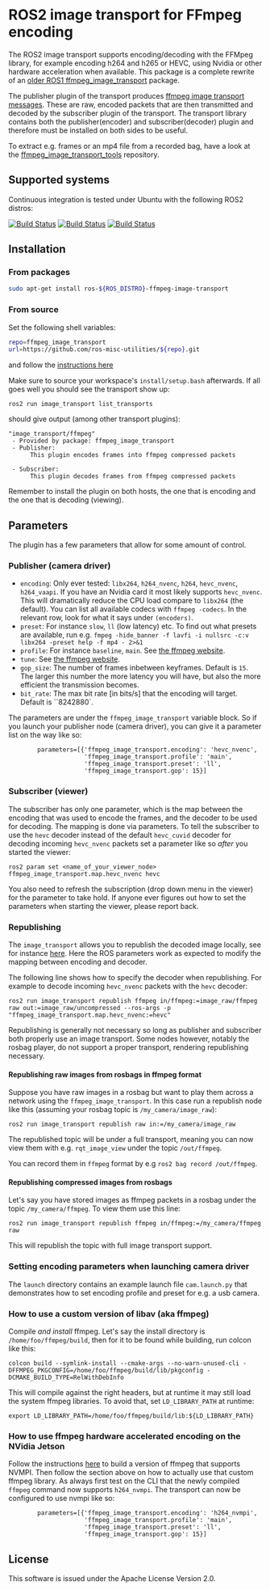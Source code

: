 # ROS2 image transport for FFmpeg encoding

The ROS2 image transport supports encoding/decoding with the FFMpeg
library, for example encoding h264 and h265 or HEVC, using
Nvidia or other hardware acceleration when available.
This package is a complete rewrite of an
[older ROS1 ffmpeg_image_transport](https://github.com/daniilidis-group/ffmpeg_image_transport)
package.

The publisher plugin of the transport produces 
[ffmpeg image transport messages](https://github.com/ros-misc-utilities/ffmpeg_image_transport_msgs/).
These are raw, encoded packets that are then transmitted and decoded by the
subscriber plugin of the transport. The transport library 
contains both the publisher(encoder) and subscriber(decoder) plugin
and therefore must be installed on both sides to be useful.

To extract e.g. frames or an mp4 file from a recorded bag, have a look at the
[ffmpeg\_image\_transport\_tools](https://github.com/ros-misc-utilities/ffmpeg_image_transport_tools) repository.

## Supported systems

Continuous integration is tested under Ubuntu with the following ROS2 distros:

 [![Build Status](https://build.ros2.org/buildStatus/icon?job=Hdev__ffmpeg_image_transport__ubuntu_jammy_amd64&subject=Humble)](https://build.ros2.org/job/Hdev__ffmpeg_image_transport__ubuntu_jammy_amd64/)
 [![Build Status](https://build.ros2.org/buildStatus/icon?job=Idev__ffmpeg_image_transport__ubuntu_jammy_amd64&subject=Iron)](https://build.ros2.org/job/Idev__ffmpeg_image_transport__ubuntu_jammy_amd64/)
 [![Build Status](https://build.ros2.org/buildStatus/icon?job=Rdev__ffmpeg_image_transport__ubuntu_jammy_amd64&subject=Rolling)](https://build.ros2.org/job/Rdev__ffmpeg_image_transport__ubuntu_jammy_amd64/)


## Installation

### From packages

```bash
sudo apt-get install ros-${ROS_DISTRO}-ffmpeg-image-transport
```

### From source

Set the following shell variables:
```bash
repo=ffmpeg_image_transport
url=https://github.com/ros-misc-utilities/${repo}.git
```
and follow the [instructions here](https://github.com/ros-misc-utilities/.github/blob/master/docs/build_ros_repository.md)

Make sure to source your workspace's ``install/setup.bash`` afterwards.
If all goes well you should see the transport show up:

```
ros2 run image_transport list_transports
```

should give output (among other transport plugins):

```text
"image_transport/ffmpeg"
 - Provided by package: ffmpeg_image_transport
 - Publisher: 
      This plugin encodes frames into ffmpeg compressed packets
    
 - Subscriber: 
      This plugin decodes frames from ffmpeg compressed packets
```

Remember to install the plugin on both hosts, the one that is encoding and
the one that is decoding (viewing).

## Parameters

The plugin has a few parameters that allow for some amount of control.

### Publisher (camera driver)

- ``encoding``: Only ever tested: ``libx264``, ``h264_nvenc``, ``h264``, ``hevc_nvenc``, ``h264_vaapi``.
  If you have an Nvidia card it most likely supports ``hevc_nvenc``.
  This will dramatically reduce the CPU load compare to ``libx264`` (the default).
  You can list all available codecs with ``ffmpeg -codecs``. In the relevant row,
  look for what it says under ``(encoders)``.
- ``preset``: For instance ``slow``, ``ll`` (low latency) etc.
  To find out what presets are available, run e.g.
  ``fmpeg -hide_banner -f lavfi -i nullsrc -c:v libx264 -preset help -f mp4 - 2>&1``
- ``profile``: For instance ``baseline``, ``main``. See [the ffmpeg website](https://trac.ffmpeg.org/wiki/Encode/H.264).
- ``tune``: See [the ffmpeg website](https://trac.ffmpeg.org/wiki/Encode/H.264).
- ``gop_size``: The number of frames inbetween keyframes. Default is ``15``.
  The larger this number the more latency you will have, but also the more efficient
  the transmission becomes.
- ``bit_rate``: The max bit rate [in bits/s] that the encoding will target. Default is ``8242880`.

The parameters are under the ``ffmpeg_image_transport`` variable block. So if you launch
your publisher node (camera driver), you can give it a parameter list on the way like so:
```
        parameters=[{'ffmpeg_image_transport.encoding': 'hevc_nvenc',
                     'ffmpeg_image_transport.profile': 'main',
                     'ffmpeg_image_transport.preset': 'll',
                     'ffmpeg_image_transport.gop': 15}]
```

### Subscriber (viewer)

The subscriber has only one parameter, which is the map between the encoding that was used
to encode the frames, and the decoder to be used for decoding. The mapping is done via parameters.
To tell the subscriber to use the ``hevc`` decoder instead of the default ``hevc_cuvid``
decoder for decoding incoming ``hevc_nvenc`` packets set a parameter like so *after* you started the viewer:
```
ros2 param set <name_of_your_viewer_node> ffmpeg_image_transport.map.hevc_nvenc hevc
```
You also need to refresh the subscription (drop down menu in the viewer) for the parameter to take hold.
If anyone ever figures out how to set the parameters when starting the viewer, please report back.


### Republishing

The ``image_transport`` allows you to republish the decoded image locally,
see for instance [here](https://gitlab.com/boldhearts/ros2_v4l2_camera/-/blob/foxy/README.md).
Here the ROS parameters work as expected to modify the mapping between
encoding and decoder.

The following line shows how to specify the decoder when republishing.
For example to decode incoming ``hevc_nvenc`` packets with the ``hevc`` decoder:
```
ros2 run image_transport republish ffmpeg in/ffmpeg:=image_raw/ffmpeg raw out:=image_raw/uncompressed --ros-args -p "ffmpeg_image_transport.map.hevc_nvenc:=hevc"
```

Republishing is generally not necessary so long as publisher and subscriber both properly use
an image transport. Some nodes however, notably the rosbag player, do not support a proper transport,
rendering republishing necessary.

#### Republishing raw images from rosbags in ffmpeg format

Suppose you have raw images in a rosbag but want to play them across a network using
the ``ffmpeg_image_transport``. In this case run a republish node like this
(assuming your rosbag topic is ``/my_camera/image_raw``):
```
ros2 run image_transport republish raw in:=/my_camera/image_raw
```
The republished topic will be under a full transport, meaning you can now view them with e.g. ``rqt_image_view`` under the topic ``/out/ffmpeg``.

You can record them in ``ffmpeg`` format by e.g ``ros2 bag record /out/ffmpeg``.

#### Republishing compressed images from rosbags

Let's say you have stored images as ffmpeg packets in a rosbag under the topic ``/my_camera/ffmpeg``. To view them use this line:
```
ros2 run image_transport republish ffmpeg in/ffmpeg:=/my_camera/ffmpeg raw

```
This will republish the topic with full image transport support.

### Setting encoding parameters when launching camera driver

The ``launch`` directory contains an example launch file ``cam.launch.py`` that demonstrates
how to set encoding profile and preset for e.g. a usb camera.


### How to use a custom version of libav (aka ffmpeg)

Compile *and install* ffmpeg. Let's say the install directory is
``/home/foo/ffmpeg/build``, then for it to be found while building,
run colcon like this:
```
colcon build --symlink-install --cmake-args --no-warn-unused-cli -DFFMPEG_PKGCONFIG=/home/foo/ffmpeg/build/lib/pkgconfig -DCMAKE_BUILD_TYPE=RelWithDebInfo 
```

This will compile against the right headers, but at runtime it may
still load the system ffmpeg libraries. To avoid that, set
``LD_LIBRARY_PATH`` at runtime:
```
export LD_LIBRARY_PATH=/home/foo/ffmpeg/build/lib:${LD_LIBRARY_PATH}
```

### How to use ffmpeg hardware accelerated encoding on the NVidia Jetson

Follow the instructions
[here](https://github.com/jocover/jetson-ffmpeg) to build a version of
ffmpeg that supports NVMPI. Then follow the section above on how to
actually use that custom ffmpeg library. As always first test on the
CLI that the newly compiled ``ffmpeg`` command now supports
``h264_nvmpi``. The transport can now be configured to use
nvmpi like so:

```
        parameters=[{'ffmpeg_image_transport.encoding': 'h264_nvmpi',
                     'ffmpeg_image_transport.profile': 'main',
                     'ffmpeg_image_transport.preset': 'll',
                     'ffmpeg_image_transport.gop': 15}]
```


## License

This software is issued under the Apache License Version 2.0.
